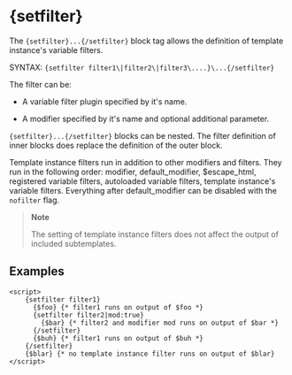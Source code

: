 # {setfilter}

The `{setfilter}...{/setfilter}` block tag allows the definition of
template instance's variable filters.

SYNTAX: `{setfilter filter1\|filter2\|filter3\....}\...{/setfilter}`

The filter can be:

-   A variable filter plugin specified by it's name.

-   A modifier specified by it's name and optional additional
    parameter.

`{setfilter}...{/setfilter}` blocks can be nested. The filter definition
of inner blocks does replace the definition of the outer block.

Template instance filters run in addition to other modifiers and
filters. They run in the following order: modifier, default_modifier,
$escape_html, registered variable filters, autoloaded variable
filters, template instance's variable filters. Everything after
default_modifier can be disabled with the `nofilter` flag.

> **Note**
>
> The setting of template instance filters does not affect the output of
> included subtemplates.

## Examples

```smarty
<script>
    {setfilter filter1}
      {$foo} {* filter1 runs on output of $foo *}
      {setfilter filter2|mod:true}
        {$bar} {* filter2 and modifier mod runs on output of $bar *}
      {/setfilter}
      {$buh} {* filter1 runs on output of $buh *}
    {/setfilter}
    {$blar} {* no template instance filter runs on output of $blar}
</script>
```

